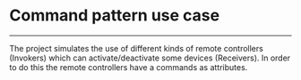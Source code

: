 # Command pattern use case
___
The project simulates the use of different kinds of remote controllers (Invokers) which can
activate/deactivate some devices (Receivers). In order to do this the remote controllers have a
commands as attributes.

